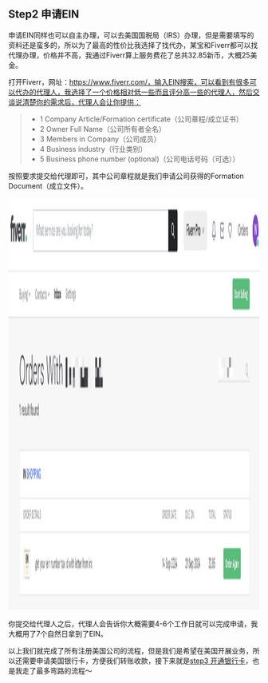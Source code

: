 ## Step2 申请EIN

申请EIN同样也可以自主办理，可以去美国国税局（IRS）办理，但是需要填写的资料还是蛮多的，所以为了最高的性价比我选择了找代办，某宝和Fiverr都可以找代理办理，价格并不高，我通过Fiverr算上服务费花了总共32.85新币，大概25美金。

打开Fiverr，网址：https://www.fiverr.com/，输入EIN搜索，可以看到有很多可以代办的代理人，我选择了一个价格相对低一些而且评分高一些的代理人，然后交谈说清楚你的需求后，代理人会让你提供：

> - 1 Company Article/Formation certificate（公司章程/成立证书）
> - 2 Owner Full Name（公司所有者全名）
> - 3 Members in Company（公司成员）
> - 4 Business industry（行业类别）
> - 5 Business phone number (optional)（公司电话号码（可选））


按照要求提交给代理即可，其中公司章程就是我们申请公司获得的Formation Document（成立文件）。

<img src="../public/ein/ein001.jpg" width="2706px" height="826px" alt="成立文档”">

你提交给代理人之后，代理人会告诉你大概需要4-6个工作日就可以完成申请，我大概用了7个自然日拿到了EIN。

以上我们就完成了所有注册美国公司的流程，但是我们是希望在美国开展业务，所以还需要申请美国银行卡，方便我们转账收款，接下来就是[step3 开通银行卡](./step3-开通银行卡.md)，也是我走了最多弯路的流程～

